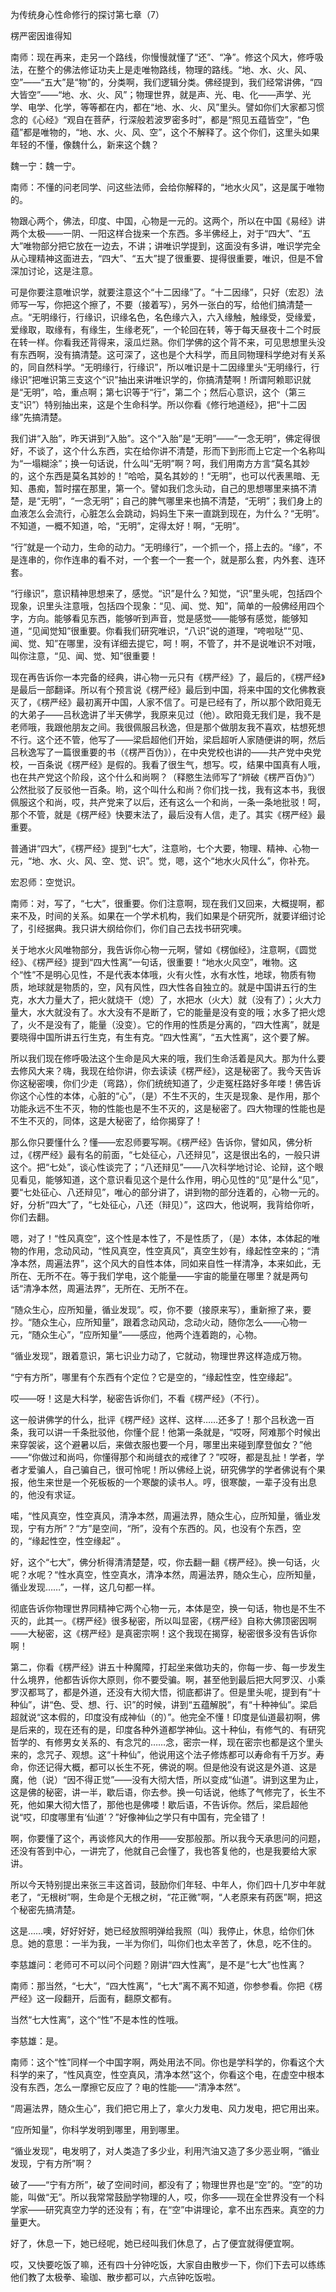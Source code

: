 为传统身心性命修行的探讨第七章（7）

楞严密因谁得知

南师：现在再来，走另一个路线，你慢慢就懂了“还”、“净”。修这个风大，修呼吸法，在整个的佛法修证功夫上是走唯物路线，物理的路线。“地、水、火、风、空”——“五大”是“物”的，分类啊，我们逻辑分类。佛经提到，我们经常讲佛，“四大皆空”——“地、水、火、风”；物理世界，就是声、光、电、化——声学、光学、电学、化学，等等都在内，都在“地、水、火、风”里头。譬如你们大家都习惯念的《心经》“观自在菩萨，行深般若波罗密多时”，都是“照见五蕴皆空”，“色蕴”都是唯物的，“地、水、火、风、空”，这个不解释了。这个你们，这里头如果年轻的不懂，像魏什么，新来这个魏？

魏一宁：魏一宁。

南师：不懂的问老同学、问这些法师，会给你解释的，“地水火风”，这是属于唯物的。

物跟心两个，佛法，印度、中国，心物是一元的。这两个，所以在中国《易经》讲两个太极——一阴、一阳这样合拢来一个东西。多半佛经上，对于“四大”、“五大”唯物部分把它放在一边去，不讲；讲唯识学提到，这面没有多讲，唯识学完全从心理精神这面进去，“四大”、“五大”提了很重要、提得很重要，唯识，但是不曾深加讨论，这是注意。

可是你要注意唯识学，就要注意这个“十二因缘”了。“十二因缘”，只好（宏忍）法师写一写，你把这个擦了，不要（接着写），另外一张白的写，给他们搞清楚一点。“无明缘行，行缘识，识缘名色，名色缘六入，六入缘触，触缘受，受缘爱，爱缘取，取缘有，有缘生，生缘老死”，一个轮回在转，等于每天昼夜十二个时辰在转一样。你看我还背得来，滚瓜烂熟。你们学佛的这个背不来，可见思想里头没有东西啊，没有搞清楚。这可深了，这也是个大科学，而且同物理科学绝对有关系的，同自然科学。“无明缘行，行缘识”，所以唯识是十二因缘里头“无明缘行，行缘识”把唯识第三支这个“识”抽出来讲唯识学的，你搞清楚啊！所谓阿赖耶识就是“无明”，哈，重点啊；第七识等于“行”，第二个；然后心意识，这个（第三支“识”）特别抽出来，这是个生命科学。所以你看《修行地道经》，把“十二因缘”先搞清楚。

我们讲“入胎”，昨天讲到“入胎”。这个“入胎”是“无明”——“一念无明”，佛定得很好，不谈了，这个什么东西，实在给你讲不清楚，形而下到形而上它定一个名称叫为“一塌糊涂”；换一句话说，什么叫“无明”啊？呵，我们用南方方言“莫名其妙的，这个东西是莫名其妙的！”哈哈，莫名其妙的！“无明”，也可以代表黑暗、无知、愚痴，暂时摆在那里，第一个。譬如我们念头动，自己的思想哪里来搞不清楚，是“无明”，“一念无明”；自己的脾气哪里来也搞不清楚，“无明”；我们身上的血液怎么会流行，心脏怎么会跳动，妈妈生下来一直跳到现在，为什么？“无明”。不知道，一概不知道，哈，“无明”，定得太好！啊，“无明”。

“行”就是一个动力，生命的动力。“无明缘行”，一个抓一个，搭上去的。“缘”，不是连串的，你作连串的看不对，一个套一个一套一个，就是那么套，内外套、连环套。

“行缘识”，意识精神思想来了，感觉。“识”是什么？知觉，“识”里头呢，包括四个现象，识里头注意哦，包括四个现象：“见、闻、觉、知”，简单的一般佛经用四个字，方向。能够看见东西，能够听到声音，觉是感觉——能够有感觉，能够知道，“见闻觉知”很重要。你看我们研究唯识，“八识”说的道理，“咵啦哒”“见、闻、觉、知”在哪里，没有详细去提它，呵！啊，不管了，并不是说唯识不对哦，叫你注意，“见、闻、觉、知”很重要！

现在再告诉你一本完备的经典，讲心物一元只有《楞严经》了，最后的，《楞严经》是最后一部翻译。所以有个预言说《楞严经》最后到中国，将来中国的文化佛教衰灭了，《楞严经》最初离开中国，人家不信了。可是已经有了，所以那个欧阳竟无的大弟子——吕秋逸讲了半天佛学，我原来见过（他）。欧阳竟无我们是，我不是老师哦，我跟他朋友之间。我很佩服吕秋逸，但是那个做朋友我不喜欢，枯想死想不行。这个还不管，他写了——梁启超他们开始，梁启超听人家随便讲的啊，然后吕秋逸写了一篇很重要的书（《楞严百伪》），在中央党校也讲的——共产党中央党校，一百条说《楞严经》是假的。我看了很生气，想写。哎，结果中国真有人哦，也在共产党这个阶段，这个什么和尚啊？（释愍生法师写了“辨破《楞严百伪》”）公然批驳了反驳他一百条。哟，这个叫什么和尚？你们找一找，我有这本书，我很佩服这个和尚，哎，共产党来了以后，还有这么一个和尚，一条一条地批驳！呵，那个不管，就是《楞严经》快要末法了，最后没有人信，走了。其实《楞严经》最重要。

普通讲“四大”，《楞严经》提到“七大”，注意哟，七个大要，物理、精神、心物一元，“地、水、火、风、空、觉、识”。觉，嗯，这个“地水火风什么”，你补充。

宏忍师：空觉识。

南师：对，写了，“七大”，很重要。你们注意啊，现在我们又回来，大概提啊，都来不及，时间的关系。如果在一个学术机构，我们如果是个研究所，就要详细讨论了，引经据典。我只讲大纲给你们，你们自己去找书研究噢。

关于地水火风唯物部分，我告诉你心物一元啊，譬如《楞伽经》，注意啊，《圆觉经》、《楞严经》提到“四大性离”一句话，很重要！“地水火风空”，唯物。这个“性”不是明心见性，不是代表本体哦，火有火性，水有水性，地球，物质有物质，地球就是物质的，空，风有风性，四大性各自独立的。就是中国讲五行的生克，水大力量大了，把火就烧干（熄）了，水把水（火大）就（没有了）；火大力量大，水大就没有了。水大没有不是断了，它的能量是没有变的哦；水多了把火熄了，火不是没有了，能量（没变）。它的作用的性质是分离的，“四大性离”，就是要晓得中国所讲五行生克，有生有克。“四大性离”，“五大性离”，这个要了解。

所以我们现在修呼吸法这个生命是风大来的哦，我们生命活着是风大。那为什么要去修风大来？嗨，我现在给你讲，你去读读《楞严经》，这是秘密了。我今天告诉你这秘密噢，你们少走（弯路），你们统统知道了，少走冤枉路好多年喽！佛告诉你这个心性的本体，心脏的“心”，（是）不生不灭的，生灭是现象、是作用，那个功能永远不生不灭，物的性能也是不生不灭的，这是秘密了。四大物理的性能也是不生不灭的，同体，这是大秘密了，给你揭穿了！

那么你只要懂什么？懂——宏忍师要写啊。《楞严经》告诉你，譬如风，佛分析过，《楞严经》最有名的前面，“七处征心，八还辩见”，这是很出名的，一般只讲这个。把“七处”，谈心性谈完了；“八还辩见”——八次科学地讨论、论辩，这个眼见看见，能够知道，这个意识看见这个是什么作用，明心见性的“见”是什么“见”，要“七处征心、八还辩见”，唯心的部分讲了，讲到物的部分连着的，心物一元的。好，分析“四大”了，“七处征心，八还（辩见）”，这四大，他说啊，我背给你听，你们去翻。

嗯，对了！“性风真空”，这个性是本性了，不是性质了，（是）本体，本体起的唯物的作用，念动风动，“性风真空，性空真风”，真空生妙有，缘起性空来的；“清净本然，周遍法界”，这个风大的自性本体，同如来自性一样清净，本来如此，无所在、无所不在。等于我们学电，这个能量——宇宙的能量在哪里？就是两句话“清净本然，周遍法界”，无所在、无所不在。

“随众生心，应所知量，循业发现”。哎，你不要（接原来写），重新擦了来，要抄。“随众生心，应所知量”，跟着念动风动，念动火动，随你怎么——心物一元，“随众生心”，“应所知量”——感应，他两个连着跑的，心物。

“循业发现”，跟着意识，第七识业力动了，它就动，物理世界这样造成万物。

“宁有方所”，哪里有个东西有个定位？它是空的，“缘起性空，性空缘起”。

哎——呀！这是大科学，秘密告诉你们，不看《楞严经》（不行）。

这一般讲佛学的什么，批评《楞严经》这样、这样……还多了！那个吕秋逸一百条，我可以讲一千条批驳他，你懂个屁！他第一条就是，“哎呀，阿难那个时候出来穿袈裟，这个避暑以后，来做衣服也要一个月，哪里出来碰到摩登伽女？”他——“你做过和尚吗，你懂得那个和尚缝衣的戒律了？”哎呀，都是乱扯！学者，学者才爱骗人，自己骗自己，很可怜呢！所以佛经上说，研究佛学的学者佛说有个果报，他生来世是一个死板板的一个寒酸的读书人。哼，很寒酸，一辈子没有出息的，他没有求证。

喏，“性风真空，性空真风，清净本然，周遍法界，随众生心，应所知量，循业发现，宁有方所”？“方”是空间，“所”，没有个东西的。风，也没有个东西，空的，“缘起性空，性空缘起” 。

好，这个“七大”，佛分析得清清楚楚，哎，你去翻一翻《楞严经》。换一句话，火呢？水呢？“性水真空，性空真水，清净本然，周遍法界，随众生心，应所知量，循业发现……”，一样，这几句都一样。

彻底告诉你物理世界同精神它两个心物一元，本体是空，换一句话，物也是不生不灭的，此其一。《楞严经》很多秘密，所以叫显密，《楞严经》自称大佛顶密因啊——大秘密，这《楞严经》是真密宗啊！这个我现在揭穿，秘密很多没有告诉你啊！

第二，你看《楞严经》讲五十种魔障，打起坐来做功夫的，你每一步、每一步发生什么境界，他都告诉你大原则，你不要受骗。啊，甚至他到最后把大阿罗汉、小乘罗汉都骂了，都是外道，还没有大彻大悟，彻底都讲了。但是里头呢，提到有“十种仙”，讲“色、受、想、行、识”的时候，讲到“五蕴解脱”，有“十种神仙”。梁启超就说“这本假的，印度没有成神仙（的）”。他完全不懂！印度是仙道最初啊，佛是后来的，现在还有的是，印度各种外道都学神仙。这十种仙，有修气的、有研究哲学的、有修男女关系的、有念咒的……念，密宗一样，现在密宗也都是这个里头来的，念咒子、观想。这“十种仙”，他说用这个法子修炼都可以寿命有千万岁。寿命，你还记得大概，都可以长生不死，佛说的啊。但是他没有说这是外道、这是魔，他（说）“因不得正觉”——没有大彻大悟，所以变成“仙道”。讲到这里为止，这是佛的秘密，讲一半，歇后语，你去参。换一句话说，他练了气修完了，长生不死，他如果大彻大悟了，那他也是佛喽！歇后语，不告诉你。然后，梁启超他说“哎，印度哪里有‘仙道’？”好像神仙之学只有中国有，完全错了！

啊，你要懂了这个，再谈修风大的作用——安那般那。所以我今天承思问的问题，还没有答到中心，一讲完了，他就自己会懂了，我也答复他的，也是我要给大家讲。

所以今天特别提出来张三丰这首词，鼓励你们年轻、中年人，你们四十几岁中年就老了，“无根树”啊，生命是个无根之树，“花正微”啊，“人老原来有药医”啊，把这个秘密先搞清楚。

这是……噢，好好好好，她已经放照明弹给我照（叫）我停止，休息，给你们休息。她的意思：一半为我，一半为你们，叫你们也太辛苦了，休息，吃不住的。

李慈雄问：老师可不可以问个问题？刚讲“四大性离”，是不是“七大”也性离？

南师：那当然，“七大”，“四大性离”，“七大”离不离不知道，你参参看。你把《楞严经》这一段翻开，后面有，翻原文都有。

当然“七大性离”，这个“性”不是本性的性哦。

李慈雄：是。

南师：这个“性”同样一个中国字啊，两处用法不同。你也是学科学的，你看这个大科学的来了，“性风真空，性空真风，清净本然”这个，你看这个电，在虚空中根本没有东西，怎么一摩擦它反应了？电的性能——“清净本然”。

“周遍法界，随众生心”，我们把它用上了，拿火力发电、风力发电，把它用出来。

“应所知量”，你科学发明到哪里，用到哪里。

“循业发现”，电发明了，对人类造了多少业，利用汽油又造了多少恶业啊，“循业发现，宁有方所”啊？

破了——“宁有方所”，破了空间时间，都没有了；物理世界也是“空”的。“空”的功能，叫做“无”。所以我常常鼓励学物理的人，哎，你多——现在全世界没有一个科学家——研究真空力学的还没有；有，在“空”中讲理论，拿不出东西来。真空的力量更大。

好了，休息一下，她已经呢，她已经叫我们休息了，占了便宜就得便宜啊。

哎，又快要吃饭了嘛，还有四十分钟吃饭，大家自由散步一下，你们下去可以练练他们教了太极拳、瑜珈、散步都可以，六点钟吃饭啦。


